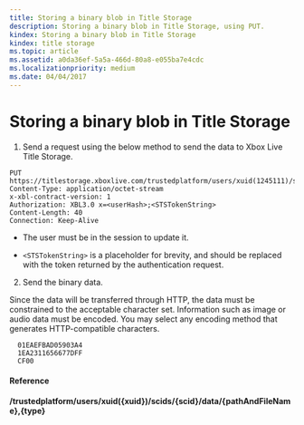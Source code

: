 ```yaml
---
title: Storing a binary blob in Title Storage
description: Storing a binary blob in Title Storage, using PUT.
kindex: Storing a binary blob in Title Storage
kindex: title storage
ms.topic: article
ms.assetid: a0da36ef-5a5a-466d-80a8-e055ba7e4cdc
ms.localizationpriority: medium
ms.date: 04/04/2017
---
```


# Storing a binary blob in Title Storage

1.  Send a request using the below method to send the data to Xbox Live Title Storage.

```http
PUT https://titlestorage.xboxlive.com/trustedplatform/users/xuid(1245111)/scids/{scid}/data/lastturn.bin,binary              
Content-Type: application/octet-stream
x-xbl-contract-version: 1
Authorization: XBL3.0 x=<userHash>;<STSTokenString>
Content-Length: 40
Connection: Keep-Alive
```

- The user must be in the session to update it.

- `<STSTokenString>` is a placeholder for brevity, and should be replaced with the token returned by the authentication request.

2.  Send the binary data.

Since the data will be transferred through HTTP, the data must be constrained to the acceptable character set.
Information such as image or audio data must be encoded.
You may select any encoding method that generates HTTP-compatible characters.
    
```http
  01EAEFBAD05903A4
  1EA2311656677DFF
  CF00
```

#### Reference

**/trustedplatform/users/xuid({xuid})/scids/{scid}/data/{pathAndFileName},{type}**

